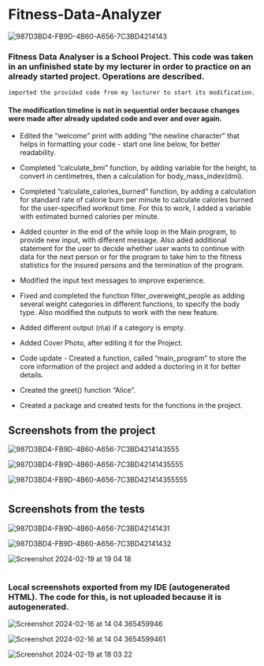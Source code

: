 # Fitness-Data-Analyzer

![987D3BD4-FB9D-4B60-A656-7C3BD4214143](https://github.com/Zeus097/Fitness-Data-Analyzer/assets/142613528/cb5076ec-6200-4a01-8c3c-a30885193cad)



### Fitness Data Analyser is a School Project. This code was taken in an unfinished state by my lecturer in order to practice on an already started project. Operations are described.

    imported the provided code from my lecturer to start its modification. 

#### The modification timeline is not in sequential order because changes were made after already updated code and over and over again.

* Edited the “welcome” print with adding “the newline character” that helps in formatting your code - start one line below, for better readability.

* Completed “calculate_bmi” function, by adding variable for the height, to convert in centimetres, then a calculation for body_mass_index(dmi).

* Completed “calculate_calories_burned” function, by adding a calculation for standard rate of calorie burn per minute to calculate calories burned for the user-specified workout time. For this to work, I added a variable with estimated burned calories per minute.

* Added counter in the end of the while loop in the Main program, to provide new input, with different message. Also aded additional statement for the user to decide whether user wants to continue with data for the next person or for the program to take him to the fitness statistics for the insured persons and the termination of the program.

* Modified the input text messages to improve experience.

* Fixed and completed the function filter_overweight_people as adding several weight categories in different functions, to specify the body type. Also modified the outputs to work with the new feature.

* Added different output (n\a) if a category is empty.

* Added Cover Photo, after editing it for the Project.

* Code update - Created a function, called “main_program” to store the core information of the project and added a doctoring in it for better details.

* Created the greet() function “Alice”.

* Created a package and created tests for the functions in the project.


## Screenshots from the project


![987D3BD4-FB9D-4B60-A656-7C3BD4214143555](https://github.com/Zeus097/Fitness-Data-Analyzer/assets/142613528/3aed65bf-b511-4afb-baa1-e0703546043f)

![987D3BD4-FB9D-4B60-A656-7C3BD42141435555](https://github.com/Zeus097/Fitness-Data-Analyzer/assets/142613528/1a4dd006-a682-457e-b280-72afa446f7f4)

![987D3BD4-FB9D-4B60-A656-7C3BD421414355555](https://github.com/Zeus097/Fitness-Data-Analyzer/assets/142613528/d0b0b36c-3bb3-485d-85d4-04eb63d3ccff)


#
#
## Screenshots from the tests


![987D3BD4-FB9D-4B60-A656-7C3BD42141431](https://github.com/Zeus097/Fitness-Data-Analyzer/assets/142613528/9416a6aa-995f-43fc-a2a1-43b4c2995c4f)

![987D3BD4-FB9D-4B60-A656-7C3BD42141432](https://github.com/Zeus097/Fitness-Data-Analyzer/assets/142613528/e3551409-af75-4842-9ef2-00f2381e8648)

![Screenshot 2024-02-19 at 19 04 18](https://github.com/Zeus097/Fitness-Data-Analyzer/assets/142613528/a1382970-d966-4b1e-9aa7-df3f3e0941a0)



#
#
### Local screenshots exported from my IDE (autogenerated HTML). The code for this, is not uploaded because it is autogenerated.

![Screenshot 2024-02-16 at 14 04 365459946](https://github.com/Zeus097/Fitness-Data-Analyzer/assets/142613528/4e219012-5f09-4f4b-beee-abae8c4d6fc1)

![Screenshot 2024-02-16 at 14 04 3654599461](https://github.com/Zeus097/Fitness-Data-Analyzer/assets/142613528/c1789158-2292-4a5b-a14e-1c30f97d9cbf)

![Screenshot 2024-02-19 at 18 03 22](https://github.com/Zeus097/Fitness-Data-Analyzer/assets/142613528/df8490af-8234-4879-839c-e133430d0510)
